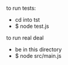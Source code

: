 to run tests:
  - cd into tst
  - $ node test.js

to run real deal
  - be in this directory
  - $ node src/main.js